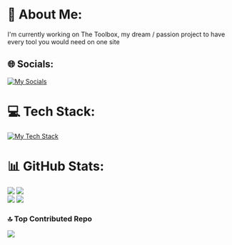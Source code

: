 # 💫 About Me:
I'm currently working on The Toolbox, my dream / passion project to have every tool you would need on one site

## 🌐 Socials:
[![My Socials](https://skillicons.dev/icons?i=instagram,linkedin,twitter&perline=3)](https://skillicons.dev)

# 💻 Tech Stack:
[![My Tech Stack](https://skillicons.dev/icons?i=css,html,java,js,py,php,ts,azure,gcp,deno,bootstrap,nextjs,nodejs,react,firebase,mysql,figma,ai,github,git&perline=20)](https://skillicons.dev)

# 📊 GitHub Stats:
![](https://github-readme-stats.vercel.app/api?username=RobertTGreat&theme=shadow_blue&hide_border=true&include_all_commits=true&count_private=true)
![](https://github-readme-streak-stats.herokuapp.com/?user=RobertTGreat&theme=shadow_blue&hide_border=true)<br/>
![](https://github-readme-stats.vercel.app/api/top-langs/?username=RobertTGreat&theme=shadow_blue&hide_border=true&include_all_commits=true&count_private=true&layout=compact)
![](https://quotes-github-readme.vercel.app/api?type=horizontal&theme=dark)

### 🔝 Top Contributed Repo
![](https://github-contributor-stats.vercel.app/api?username=RobertTGreat&limit=5&theme=shadow_blue&combine_all_yearly_contributions=true)
